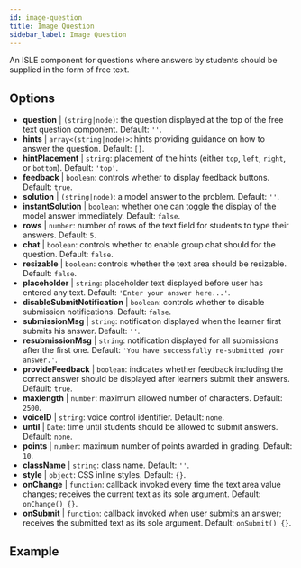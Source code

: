 ```yaml
---
id: image-question 
title: Image Question
sidebar_label: Image Question
---
```


An ISLE component for questions where answers by students should be supplied in the form of free text.

## Options

* __question__ | `(string|node)`: the question displayed at the top of the free text question component. Default: `''`.
* __hints__ | `array<(string|node)>`: hints providing guidance on how to answer the question. Default: `[]`.
* __hintPlacement__ | `string`: placement of the hints (either `top`, `left`, `right`, or `bottom`). Default: `'top'`.
* __feedback__ | `boolean`: controls whether to display feedback buttons. Default: `true`.
* __solution__ | `(string|node)`: a model answer to the problem. Default: `''`.
* __instantSolution__ | `boolean`: whether one can toggle the display of the model answer immediately. Default: `false`.
* __rows__ | `number`: number of rows of the text field for students to type their answers. Default: `5`.
* __chat__ | `boolean`: controls whether to enable group chat should for the question. Default: `false`.
* __resizable__ | `boolean`: controls whether the text area should be resizable. Default: `false`.
* __placeholder__ | `string`: placeholder text displayed before user has entered any text. Default: `'Enter your answer here...'`.
* __disableSubmitNotification__ | `boolean`: controls whether to disable submission notifications. Default: `false`.
* __submissionMsg__ | `string`: notification displayed when the learner first submits his answer. Default: `''`.
* __resubmissionMsg__ | `string`: notification displayed for all submissions after the first one. Default: `'You have successfully re-submitted your answer.'`.
* __provideFeedback__ | `boolean`: indicates whether feedback including the correct answer should be displayed after learners submit their answers. Default: `true`.
* __maxlength__ | `number`: maximum allowed number of characters. Default: `2500`.
* __voiceID__ | `string`: voice control identifier. Default: `none`.
* __until__ | `Date`: time until students should be allowed to submit answers. Default: `none`.
* __points__ | `number`: maximum number of points awarded in grading. Default: `10`.
* __className__ | `string`: class name. Default: `''`.
* __style__ | `object`: CSS inline styles. Default: `{}`.
* __onChange__ | `function`: callback invoked every time the text area value changes; receives the current text as its sole argument. Default: `onChange() {}`.
* __onSubmit__ | `function`: callback invoked when user submits an answer; receives the submitted text as its sole argument. Default: `onSubmit() {}`.

## Example
